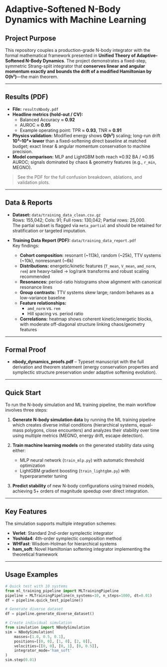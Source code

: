 # Adaptive-Softened N-Body Dynamics with Machine Learning

## Project Purpose
This repository couples a production-grade N-body integrator with the formal mathematical framework presented in **Unified Theory of Adaptive-Softened N-Body Dynamics**. The project demonstrates a fixed-step, symmetric Strang-split integrator that **conserves linear and angular momentum exactly and bounds the drift of a modified Hamiltonian by O(h²)**—the main theorem.

---

## Results (PDF)
- **File:** `resultsNbody.pdf`  
- **Headline metrics (hold-out / CV):**
  - Balanced Accuracy ≈ **0.92**
  - AUROC ≈ **0.95**
  - Example operating point: TPR ≈ **0.93**, TNR ≈ **0.91**
- **Physics validation:** Modified energy shows **O(h²)** scaling; long-run drift **10³–10⁴× lower** than a fixed-softening direct baseline at matched budget; exact linear & angular momentum conservation to machine precision.
- **Model comparison:** MLP and LightGBM both reach ≈0.92 BA / ≈0.95 AUROC; signals dominated by chaos & geometry features (e.g., `r_min`, MEGNO).

> See the PDF for the full confusion breakdown, ablations, and validation plots.

---

## Data & Reports

- **Dataset:** `data/training_data_clean.csv.gz`  
  Rows: 155,042; Cols: 91; Full rows: 130,042; Partial rows: 25,000.  
  The partial subset is flagged via `meta_partial` and should be retained for stratification or targeted imputation.

- **Training Data Report (PDF):** `data/training_data_report.pdf`  
  Key findings:
  - **Cohort composition:** resonant (~113k), random (~25k), TTV systems (~10k), nonresonant (~6k)
  - **Distributions:** energetic/kinetic features (`T_mean`, `V_mean`, `amd_norm`, `rem`) are heavy-tailed → log/rank transforms and robust scaling recommended
  - **Resonances:** period-ratio histograms show alignment with canonical resonance lines
  - **Group contrasts:** TTV systems skew large; random behaves as a low-variance baseline
  - **Feature relationships:**  
    - `amd_norm` vs. `rem`  
    - Hill spacing vs. period ratio
  - **Correlations:** heatmap shows coherent kinetic/energetic blocks, with moderate off-diagonal structure linking chaos/geometry features



---

## Formal Proof
- **nbody_dynamics_proofs.pdf** – Typeset manuscript with the full derivation and theorem statement (energy conservation properties and symplectic structure preservation under adaptive softening evolution).

---

## Quick Start
To run the N-body simulation and ML training pipeline, the main workflow involves three steps:

1. **Generate N-body simulation data** by running the ML training pipeline which creates diverse initial conditions (hierarchical systems, equal-mass polygons, close encounters) and analyzes their stability over time using multiple metrics (MEGNO, energy drift, escape detection).

2. **Train machine learning models** on the generated stability data using either:
   - MLP neural network (`train_mlp.py`) with automatic threshold optimization
   - LightGBM gradient boosting (`train_lightgbm.py`) with hyperparameter tuning

3. **Predict stability** of new N-body configurations using trained models, achieving 5+ orders of magnitude speedup over direct integration.

---

## Key Features
The simulation supports multiple integration schemes:
- **Verlet**: Standard 2nd-order symplectic integrator  
- **Yoshida4**: 4th-order symplectic composition method  
- **WHFast**: Wisdom-Holman for hierarchical systems  
- **ham_soft**: Novel Hamiltonian softening integrator implementing the theoretical framework

---

## Usage Examples
```python
# Quick test with 10 systems
from ml_training_pipeline import MLTrainingPipeline
pipeline = MLTrainingPipeline(n_systems=10, n_steps=1000, dt=0.01)
df = pipeline.quick_test_pipeline()

# Generate diverse dataset
df = pipeline.generate_diverse_dataset()

# Create individual simulation
from simulation import NBodySimulation
sim = NBodySimulation(
    masses=[1.0, 0.5, 0.1],
    positions=[[0, 0], [1, 0], [2, 0]],
    velocities=[[0, 0], [0, 1], [0, 0.5]],
    integrator_mode='ham_soft'
)
sim.step(0.01)
